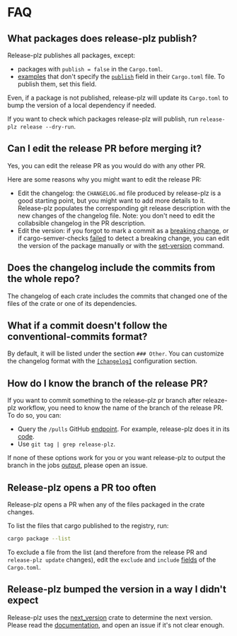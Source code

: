 # FAQ

## What packages does release-plz publish?

Release-plz publishes all packages, except:

- packages with `publish = false` in the `Cargo.toml`.
- [examples](https://doc.rust-lang.org/cargo/reference/cargo-targets.html#examples) that don't
  specify the [`publish`](https://doc.rust-lang.org/cargo/reference/manifest.html#the-publish-field)
  field in their `Cargo.toml` file. To publish them, set this field.

Even, if a package is not published, release-plz will update its `Cargo.toml` to bump the version of
a local dependency if needed.

If you want to check which packages release-plz will publish, run
`release-plz release --dry-run`.

## Can I edit the release PR before merging it?

Yes, you can edit the release PR as you would do with any other PR.

Here are some reasons why you might want to edit the release PR:

- Edit the changelog: the `CHANGELOG.md` file produced by release-plz is
  a good starting point, but you might want to add more details to it.
  Release-plz populates the corresponding git release description with the new
  changes of the changelog file.
  Note: you don't need to edit the collabsible changelog in the PR description.
- Edit the version: if you forgot to mark a commit as a
  [breaking change](https://www.conventionalcommits.org/en/v1.0.0/#commit-message-with-description-and-breaking-change-footer),
  or if cargo-semver-checks
  [failed](https://github.com/obi1kenobi/cargo-semver-checks#will-cargo-semver-checks-catch-every-semver-violation)
  to detect a breaking change, you can edit the version of the package manually or with the
  [set-version](./usage/set-version.md) command.

## Does the changelog include the commits from the whole repo?

The changelog of each crate includes the commits that changed one of the
files of the crate or one of its dependencies.

## What if a commit doesn't follow the conventional-commits format?

By default, it will be listed under the section `### Other`.
You can customize the changelog format with the
[`[changelog]`](./config.md#the-changelog-section) configuration section.

## How do I know the branch of the release PR?

If you want to commit something to the release-plz pr branch
after releaze-plz workflow, you need to know the name of the branch
of the release PR.
To do so, you can:

- Query the `/pulls` GitHub
  [endpoint](https://docs.github.com/en/free-pro-team@latest/rest/pulls/pulls?apiVersion=2022-11-28#list-pull-requests).
  For example, release-plz does it
  in its [code](https://github.com/release-plz/release-plz/blob/a92629ed10b8bb42dde426c0f0001aebbb6fa70e/crates/release_plz_core/src/git/backend.rs#L238).
- Use `git tag | grep release-plz`.

If none of these options work for you or you want release-plz to output
the branch in the jobs
[output](https://docs.github.com/en/actions/using-jobs/defining-outputs-for-jobs),
please open an issue.

## Release-plz opens a PR too often

Release-plz opens a PR when any of the files packaged in the crate changes.

To list the files that cargo published to the registry, run:

```sh
cargo package --list
```

To exclude a file from the list (and therefore from the release PR and `release-plz update` changes),
edit the `exclude` and `include`
[fields](https://doc.rust-lang.org/cargo/reference/manifest.html#the-exclude-and-include-fields)
of the `Cargo.toml`.

## Release-plz bumped the version in a way I didn't expect

Release-plz uses the [next_version](https://crates.io/crates/next_version)
crate to determine the next version.
Please read the [documentation](https://docs.rs/next_version/latest/next_version/),
and open an issue if it's not clear enough.
